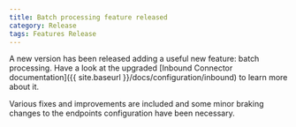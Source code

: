 ```yaml
---
title: Batch processing feature released
category: Release
tags: Features Release
---
```


A new version has been released adding a useful new feature: batch processing. Have a look at the upgraded [Inbound Connector documentation]({{ site.baseurl }}/docs/configuration/inbound) to learn more about it.

Various fixes and improvements are included and some minor braking changes to the endpoints configuration have been necessary.